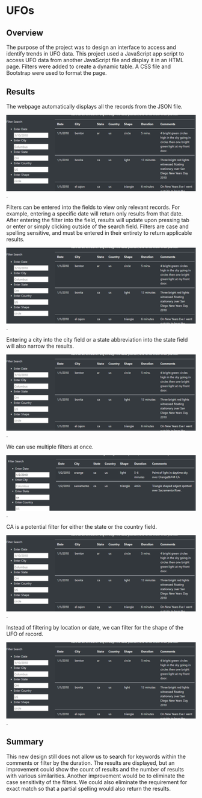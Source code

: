 # UFOs
## Overview
The purpose of the project was to design an interface to access and identify trends in UFO data. This project used a JavaScript app script to access UFO data from another JavaScript file and display it in an HTML page. Filters were added to create a dynamic table. A CSS file and Bootstrap were used to format the page.

## Results
The webpage automatically displays all the records from the JSON file.

![1.png](static/images/1.png).

Filters can be entered into the fields to view only relevant records. For example, entering a specific date will return only results from that date. After entering the filter into the field, results will update upon pressing tab or enter or simply clicking outside of the search field. Filters are case and spelling sensitive, and must be entered in their entirety to return applicable results. 

![2.png](static/images/1.png).

Entering a city into the city field or a state abbreviation into the state field will also narrow the results.

![3.png](static/images/1.png).

We can use multiple filters at once. 

![dualfilter.png](static/images/dualfilter.png).

CA is a potential filter for either the state or the country field. 

![4.png](static/images/1.png).

Instead of filtering by location or date, we can filter for the shape of the UFO of record. 

![5.png](static/images/1.png).

## Summary
This new design still does not allow us to search for keywords within the comments or filter by the duration. The results are displayed, but an improvement could show the count of results and the number of results with various similarities. Another improvement would be to eliminate the case sensitivity of the filters. We could also eliminate the requirement for exact match so that a partial spelling would also return the results. 
